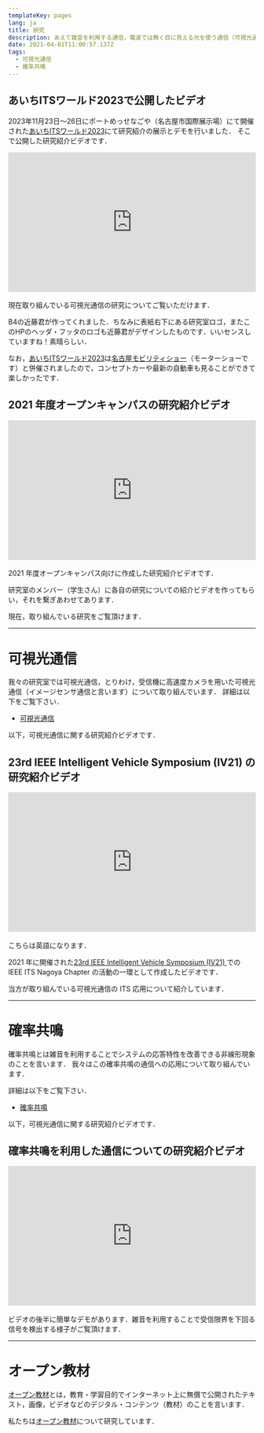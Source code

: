 ```yaml
---
templateKey: pages
lang: ja
title: 研究
description: あえて雑音を利用する通信，電波では無く目に見える光を使う通信（可視光通信），機械学習を活用した通信，超音波の応用など既存の通信の枠を超えたところからアプローチをすることで，通信の本質に迫ることを目指しています．
date: 2021-04-01T11:00:57.137Z
tags:
  - 可視光通信
  - 確率共鳴
---
```


## あいちITSワールド2023で公開したビデオ

2023年11月23日〜26日にポートめっせなごや（名古屋市国際展示場）にて開催された[あいちITSワールド2023](https://aichi-its.jp/itsworld/)にて研究紹介の展示とデモを行いました．
そこで公開した研究紹介ビデオです．

<div style="padding:56.25% 0 0 0;position:relative;"><iframe src="https://player.vimeo.com/video/902135247?badge=0&amp;autopause=0&amp;player_id=0&amp;app_id=58479" frameborder="0" allow="autoplay; fullscreen; picture-in-picture" style="position:absolute;top:0;left:0;width:100%;height:100%;" title="あいちITSワールド2023"></iframe></div><script src="https://player.vimeo.com/api/player.js"></script>

<br />
現在取り組んでいる可視光通信の研究についてご覧いただけます．

B4の近藤君が作ってくれました．ちなみに表紙右下にある研究室ロゴ，またこのHPのヘッダ・フッタのロゴも近藤君がデザインしたものです．いいセンスしていますね！素晴らしい．

なお，[あいちITSワールド2023](https://aichi-its.jp/itsworld/)は[名古屋モビリティショー](https://www.nagoya-mobilityshow.jp)（モーターショーです）と併催されましたので，コンセプトカーや最新の自動車も見ることができて楽しかったです．

## 2021 年度オープンキャンパスの研究紹介ビデオ

<div style="padding:56.25% 0 0 0;position:relative;"><iframe src="https://player.vimeo.com/video/631918341?h=edbf01e210&amp;badge=0&amp;autopause=0&amp;player_id=0&amp;app_id=58479" frameborder="0" allow="autoplay; fullscreen; picture-in-picture" allowfullscreen style="position:absolute;top:0;left:0;width:100%;height:100%;" title="open-campus_yamazato"></iframe></div><script src="https://player.vimeo.com/api/player.js"></script>

<br />
2021 年度オープンキャンパス向けに作成した研究紹介ビデオです．

研究室のメンバー（学生さん）に各自の研究についての紹介ビデオを作ってもらい，それを繋ぎあわせてあります．

現在，取り組んでいる研究をご覧頂けます．

<hr />

# 可視光通信

我々の研究室では可視光通信，とりわけ，受信機に高速度カメラを用いた可視光通信（イメージセンサ通信と言います）について取り組んでいます．
詳細は以下をご覧下さい．

- [可視光通信](/research/Visible-light-communications/ "可視光通信")

以下，可視光通信に関する研究紹介ビデオです．

## 23rd IEEE Intelligent Vehicle Symposium (IV21) の研究紹介ビデオ

<div style="padding:56.25% 0 0 0;position:relative;"><iframe src="https://player.vimeo.com/video/631908435?h=ebe66dc0ed&amp;badge=0&amp;autopause=0&amp;player_id=0&amp;app_id=58479" frameborder="0" allow="autoplay; fullscreen; picture-in-picture" allowfullscreen style="position:absolute;top:0;left:0;width:100%;height:100%;" title="IV21_Nagoya_University_Yamazato"></iframe></div><script src="https://player.vimeo.com/api/player.js"></script>

<br />
こちらは英語になります．

2021 年に開催された[23rd IEEE Intelligent Vehicle Symposium (IV21) ](https://2021.ieee-iv.org/ "23rd IEEE Intelligent Vehicle Symposium (IV21) ")での IEEE ITS Nagoya Chapter の活動の一環として作成したビデオです．

当方が取り組んでいる可視光通信の ITS 応用について紹介しています．

<hr />

# 確率共鳴

確率共鳴とは雑音を利用することでシステムの応答特性を改善できる非線形現象のことを言います．
我々はこの確率共鳴の通信への応用について取り組んでいます．

詳細は以下をご覧下さい．

- [確率共鳴](/research/Stochastic-resonance/ "確率共鳴")

以下，可視光通信に関する研究紹介ビデオです．

## 確率共鳴を利用した通信についての研究紹介ビデオ

<div style="padding:56.25% 0 0 0;position:relative;"><iframe src="https://player.vimeo.com/video/499501573?h=57a52fd782&amp;badge=0&amp;autopause=0&amp;player_id=0&amp;app_id=58479" frameborder="0" allow="autoplay; fullscreen; picture-in-picture" allowfullscreen style="position:absolute;top:0;left:0;width:100%;height:100%;" title="確率共鳴（Stochastic Resonance）"></iframe></div><script src="https://player.vimeo.com/api/player.js"></script>

<br />
ビデオの後半に簡単なデモがあります．雑音を利用することで受信限界を下回る信号を検出する様子がご覧頂けます．

---

# オープン教材

[オープン教材](/research/OER/)とは，教育・学習目的でインターネット上に無償で公開されたテキスト，画像，ビデオなどのデジタル・コンテンツ（教材）のことを言います．

私たちは[オープン教材](/research/OER/)について研究しています．
